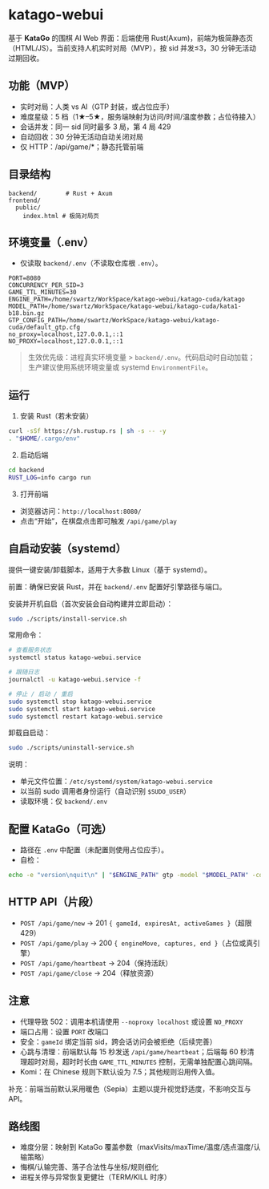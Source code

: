 # katago-webui
基于 **KataGo** 的围棋 AI Web 界面：后端使用 Rust(Axum)，前端为极简静态页（HTML/JS）。当前支持人机实时对局（MVP），按 sid 并发≤3，30 分钟无活动过期回收。

## 功能（MVP）
- 实时对局：人类 vs AI（GTP 封装，或占位应手）
- 难度星级：5 档（1★–5★，服务端映射为访问/时间/温度参数；占位待接入）
- 会话并发：同一 sid 同时最多 3 局，第 4 局 429
- 自动回收：30 分钟无活动自动关闭对局
- 仅 HTTP：/api/game/*；静态托管前端

## 目录结构
```
backend/        # Rust + Axum
frontend/
  public/
    index.html # 极简对局页
```

## 环境变量（.env）
- 仅读取 `backend/.env`（不读取仓库根 `.env`）。
```
PORT=8080
CONCURRENCY_PER_SID=3
GAME_TTL_MINUTES=30
ENGINE_PATH=/home/swartz/WorkSpace/katago-webui/katago-cuda/katago
MODEL_PATH=/home/swartz/WorkSpace/katago-webui/katago-cuda/kata1-b18.bin.gz
GTP_CONFIG_PATH=/home/swartz/WorkSpace/katago-webui/katago-cuda/default_gtp.cfg
no_proxy=localhost,127.0.0.1,::1
NO_PROXY=localhost,127.0.0.1,::1
```
> 生效优先级：进程真实环境变量 > `backend/.env`。代码启动时自动加载；生产建议使用系统环境变量或 systemd `EnvironmentFile`。

## 运行
1) 安装 Rust（若未安装）
```bash
curl -sSf https://sh.rustup.rs | sh -s -- -y
. "$HOME/.cargo/env"
```
2) 启动后端
```bash
cd backend
RUST_LOG=info cargo run
```
3) 打开前端
- 浏览器访问：`http://localhost:8080/`
- 点击“开始”，在棋盘点击即可触发 `/api/game/play`

## 自启动安装（systemd）
提供一键安装/卸载脚本，适用于大多数 Linux（基于 systemd）。

前置：确保已安装 Rust，并在 `backend/.env` 配置好引擎路径与端口。

安装并开机自启（首次安装会自动构建并立即启动）：
```bash
sudo ./scripts/install-service.sh
```

常用命令：
```bash
# 查看服务状态
systemctl status katago-webui.service

# 跟随日志
journalctl -u katago-webui.service -f

# 停止 / 启动 / 重启
sudo systemctl stop katago-webui.service
sudo systemctl start katago-webui.service
sudo systemctl restart katago-webui.service
```

卸载自启动：
```bash
sudo ./scripts/uninstall-service.sh
```

说明：
- 单元文件位置：`/etc/systemd/system/katago-webui.service`
- 以当前 sudo 调用者身份运行（自动识别 `$SUDO_USER`）
- 读取环境：仅 `backend/.env`

## 配置 KataGo（可选）
- 路径在 `.env` 中配置（未配置则使用占位应手）。
- 自检：
```bash
echo -e "version\nquit\n" | "$ENGINE_PATH" gtp -model "$MODEL_PATH" -config "$GTP_CONFIG_PATH"
```

## HTTP API（片段）
- `POST /api/game/new` → 201 `{ gameId, expiresAt, activeGames }`（超限 429）
- `POST /api/game/play` → 200 `{ engineMove, captures, end }`（占位或真引擎）
- `POST /api/game/heartbeat` → 204（保持活跃）
- `POST /api/game/close` → 204（释放资源）

## 注意
- 代理导致 502：调用本机请使用 `--noproxy localhost` 或设置 `NO_PROXY`
- 端口占用：设置 `PORT` 改端口
- 安全：`gameId` 绑定当前 sid，跨会话访问会被拒绝（后续完善）
- 心跳与清理：前端默认每 15 秒发送 `/api/game/heartbeat`；后端每 60 秒清理超时对局，超时时长由 `GAME_TTL_MINUTES` 控制，无需单独配置心跳间隔。
 - Komi：在 Chinese 规则下默认设为 7.5；其他规则沿用传入值。

补充：前端当前默认采用暖色（Sepia）主题以提升视觉舒适度，不影响交互与 API。

## 路线图
- 难度分层：映射到 KataGo 覆盖参数（maxVisits/maxTime/温度/选点温度/认输策略）
- 悔棋/认输完善、落子合法性与坐标/规则细化
- 进程关停与异常恢复更健壮（TERM/KILL 时序）
